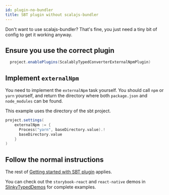 ```yaml
---
id: plugin-no-bundler
title: SBT plugin without scalajs-bundler
---
```


Don't want to use scalajs-bundler? 
That's fine, you just need a tiny bit of config to get it working anyway.

## Ensure you use the correct plugin

```scala
  project.enablePlugins(ScalablyTypedConverterExternalNpmPlugin)
```

## Implement `externalNpm`

You need to implement the `externalNpm` task yourself.
You should call `npm` or `yarn` yourself, and return the directory where 
both `package.json` and `node_modules` can be found. 

This example uses the directory of the sbt project.
 
```scala
project.settings(
    externalNpm := {
      Process("yarn", baseDirectory.value).!
      baseDirectory.value
    }
)
```

## Follow the normal instructions

The rest of [Getting started with SBT plugin](plugin.md) applies.

You can check out the `storybook-react` and `react-native` demos in 
[SlinkyTypedDemos](https://github.com/oyvindberg/SlinkyTypedDemos/) 
for complete examples.
